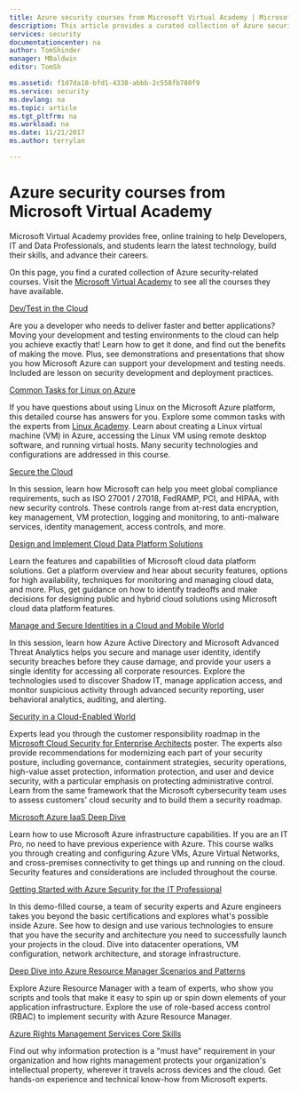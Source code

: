 ```yaml
---
title: Azure security courses from Microsoft Virtual Academy | Microsoft Docs
description: This article provides a curated collection of Azure security related courses from Microsoft Virtual Academy.  Microsoft Virtual Academy provides free, online training to help Developers, IT and Data Professionals, and students learn the latest technology, build their skills, and advance their careers.
services: security
documentationcenter: na
author: TomShinder
manager: MBaldwin
editor: TomSh

ms.assetid: f1d7da18-bfd1-4338-abbb-2c558fb780f9
ms.service: security
ms.devlang: na
ms.topic: article
ms.tgt_pltfrm: na
ms.workload: na
ms.date: 11/21/2017
ms.author: terrylan

---
```

# Azure security courses from Microsoft Virtual Academy
Microsoft Virtual Academy provides free, online training to help Developers, IT and Data Professionals, and students learn the latest technology, build their skills, and advance their careers.

On this page, you find a curated collection of Azure security-related courses. Visit the [Microsoft Virtual Academy](https://mva.microsoft.com/) to see all the courses they have available.

[Dev/Test in the Cloud](https://mva.microsoft.com/training-courses/devtest-in-the-cloud-16274?l=9aAijd7LC_2005190311)

Are you a developer who needs to deliver faster and better applications? Moving your development and testing environments to the cloud can help you achieve exactly that! Learn how to get it done, and find out the benefits of making the move. Plus, see demonstrations and presentations that show you how Microsoft Azure can support your development and testing needs. Included are lesson on security development and deployment practices.

[Common Tasks for Linux on Azure](https://mva.microsoft.com/training-courses/common-tasks-for-linux-on-azure-16191?l=J0Hvb7qJC_1204668937)

If you have questions about using Linux on the Microsoft Azure platform, this detailed course has answers for you. Explore some common tasks with the experts from [Linux Academy](https://linuxacademy.com/). Learn about creating a Linux virtual machine (VM) in Azure, accessing the Linux VM using remote desktop software, and running virtual hosts. Many security technologies and configurations are addressed in this course.

[Secure the Cloud](https://mva.microsoft.com/en-us/training-courses/secure-the-cloud-14037?l=lQIkkst0B_5300115881)

In this session, learn how Microsoft can help you meet global compliance requirements, such as ISO 27001 / 27018, FedRAMP, PCI, and HIPAA, with new security controls. These controls range from at-rest data encryption, key management, VM protection, logging and monitoring, to anti-malware services, identity management, access controls, and more.

[Design and Implement Cloud Data Platform Solutions](https://mva.microsoft.com/en-us/training-courses/design-and-implement-cloud-data-platform-solutions-15711?l=jbCdW0j1B_3005244527)

Learn the features and capabilities of Microsoft cloud data platform solutions. Get a platform overview and hear about security features, options for high availability, techniques for monitoring and managing cloud data, and more. Plus, get guidance on how to identify tradeoffs and make decisions for designing public and hybrid cloud solutions using Microsoft cloud data platform features.

[Manage and Secure Identities in a Cloud and Mobile World](https://mva.microsoft.com/en-us/training-courses/manage-and-secure-identities-in-a-cloud-and-mobile-world-14013?l=GIJ2GcvrB_405192797)

In this session, learn how Azure Active Directory and Microsoft Advanced Threat Analytics helps you secure and manage user identity, identify security breaches before they cause damage, and provide your users a single identity for accessing all corporate resources. Explore the technologies used to discover Shadow IT, manage application access, and monitor suspicious activity through advanced security reporting, user behavioral analytics, auditing, and alerting.

[Security in a Cloud-Enabled World](https://mva.microsoft.com/en-us/training-courses/security-in-a-cloudenabled-world-12725?l=CfLHobAcB_3904300474)

Experts lead you through the customer responsibility roadmap in the [Microsoft Cloud Security for Enterprise Architects](http://www.microsoft.com/download/48121) poster. The experts also provide recommendations for modernizing each part of your security posture, including governance, containment strategies, security operations, high-value asset protection, information protection, and user and device security, with a particular emphasis on protecting administrative control. Learn from the same framework that the Microsoft cybersecurity team uses to assess customers' cloud security and to build them a security roadmap.

[Microsoft Azure IaaS Deep Dive](https://mva.microsoft.com/en-us/training-courses/microsoft-azure-iaas-deep-dive-14339?l=PtppYVQgB_8300115888)

Learn how to use Microsoft Azure infrastructure capabilities. If you are an IT Pro, no need to have previous experience with Azure. This course walks you through creating and configuring Azure VMs, Azure Virtual Networks, and cross-premises connectivity to get things up and running on the cloud. Security features and considerations are included throughout the course.

[Getting Started with Azure Security for the IT Professional](https://mva.microsoft.com/training-courses/getting-started-with-azure-security-for-the-it-professional-11165?l=HfHzCXSAB_7404300474)

In this demo-filled course, a team of security experts and Azure engineers takes you beyond the basic certifications and explores what's possible inside Azure. See how to design and use various technologies to ensure that you have the security and architecture you need to successfully launch your projects in the cloud. Dive into datacenter operations, VM configuration, network architecture, and storage infrastructure.

[Deep Dive into Azure Resource Manager Scenarios and Patterns](https://mva.microsoft.com/en-us/training-courses/deep-dive-into-azure-resource-manager-scenarios-and-patterns-13793?l=i1m06ZJYB_7001937557)

Explore Azure Resource Manager with a team of experts, who show you scripts and tools that make it easy to spin up or spin down elements of your application infrastructure. Explore the use of role-based access control (RBAC) to implement security with Azure Resource Manager.

[Azure Rights Management Services Core Skills](https://mva.microsoft.com/en-us/training-courses/azure-rights-management-services-core-skills-10500?l=QLoxMwuCB_1805094681)

Find out why information protection is a "must have" requirement in your organization and how rights management protects your organization's intellectual property, wherever it travels across devices and the cloud. Get hands-on experience and technical know-how from Microsoft experts.

